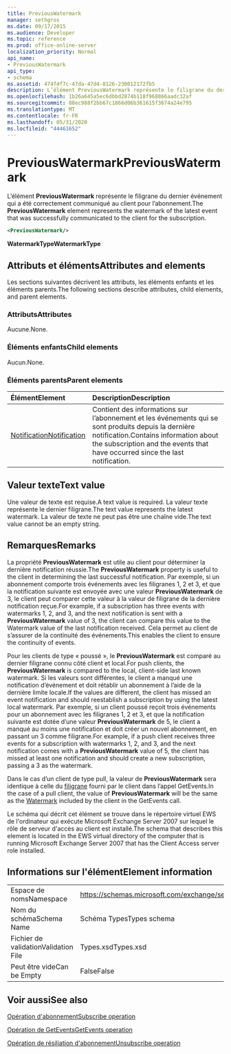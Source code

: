 ```yaml
---
title: PreviousWatermark
manager: sethgros
ms.date: 09/17/2015
ms.audience: Developer
ms.topic: reference
ms.prod: office-online-server
localization_priority: Normal
api_name:
- PreviousWatermark
api_type:
- schema
ms.assetid: 474f4f7c-47da-47d4-8126-230012172fb5
description: L’élément PreviousWatermark représente le filigrane du dernier événement qui a été correctement communiqué au client pour l’abonnement.
ms.openlocfilehash: 1b26a645a5ec6dbbd2874b118f968866aadc32af
ms.sourcegitcommit: 88ec988f2bb67c1866d06b361615f3674a24e795
ms.translationtype: MT
ms.contentlocale: fr-FR
ms.lasthandoff: 05/31/2020
ms.locfileid: "44461652"
---
```

# <a name="previouswatermark"></a><span data-ttu-id="8b076-103">PreviousWatermark</span><span class="sxs-lookup"><span data-stu-id="8b076-103">PreviousWatermark</span></span>

<span data-ttu-id="8b076-104">L’élément **PreviousWatermark** représente le filigrane du dernier événement qui a été correctement communiqué au client pour l’abonnement.</span><span class="sxs-lookup"><span data-stu-id="8b076-104">The **PreviousWatermark** element represents the watermark of the latest event that was successfully communicated to the client for the subscription.</span></span> 
  
```xml
<PreviousWatermark/>
```

 <span data-ttu-id="8b076-105">**WatermarkType**</span><span class="sxs-lookup"><span data-stu-id="8b076-105">**WatermarkType**</span></span>
## <a name="attributes-and-elements"></a><span data-ttu-id="8b076-106">Attributs et éléments</span><span class="sxs-lookup"><span data-stu-id="8b076-106">Attributes and elements</span></span>

<span data-ttu-id="8b076-107">Les sections suivantes décrivent les attributs, les éléments enfants et les éléments parents.</span><span class="sxs-lookup"><span data-stu-id="8b076-107">The following sections describe attributes, child elements, and parent elements.</span></span>
  
### <a name="attributes"></a><span data-ttu-id="8b076-108">Attributs</span><span class="sxs-lookup"><span data-stu-id="8b076-108">Attributes</span></span>

<span data-ttu-id="8b076-109">Aucune.</span><span class="sxs-lookup"><span data-stu-id="8b076-109">None.</span></span>
  
### <a name="child-elements"></a><span data-ttu-id="8b076-110">Éléments enfants</span><span class="sxs-lookup"><span data-stu-id="8b076-110">Child elements</span></span>

<span data-ttu-id="8b076-111">Aucun.</span><span class="sxs-lookup"><span data-stu-id="8b076-111">None.</span></span>
  
### <a name="parent-elements"></a><span data-ttu-id="8b076-112">Éléments parents</span><span class="sxs-lookup"><span data-stu-id="8b076-112">Parent elements</span></span>

|<span data-ttu-id="8b076-113">**Élément**</span><span class="sxs-lookup"><span data-stu-id="8b076-113">**Element**</span></span>|<span data-ttu-id="8b076-114">**Description**</span><span class="sxs-lookup"><span data-stu-id="8b076-114">**Description**</span></span>|
|:-----|:-----|
|[<span data-ttu-id="8b076-115">Notification</span><span class="sxs-lookup"><span data-stu-id="8b076-115">Notification</span></span>](notification-ex15websvcsotherref.md) <br/> |<span data-ttu-id="8b076-116">Contient des informations sur l’abonnement et les événements qui se sont produits depuis la dernière notification.</span><span class="sxs-lookup"><span data-stu-id="8b076-116">Contains information about the subscription and the events that have occurred since the last notification.</span></span>  <br/> |
   
## <a name="text-value"></a><span data-ttu-id="8b076-117">Valeur texte</span><span class="sxs-lookup"><span data-stu-id="8b076-117">Text value</span></span>

<span data-ttu-id="8b076-118">Une valeur de texte est requise.</span><span class="sxs-lookup"><span data-stu-id="8b076-118">A text value is required.</span></span> <span data-ttu-id="8b076-119">La valeur texte représente le dernier filigrane.</span><span class="sxs-lookup"><span data-stu-id="8b076-119">The text value represents the latest watermark.</span></span> <span data-ttu-id="8b076-120">La valeur de texte ne peut pas être une chaîne vide.</span><span class="sxs-lookup"><span data-stu-id="8b076-120">The text value cannot be an empty string.</span></span>
  
## <a name="remarks"></a><span data-ttu-id="8b076-121">Remarques</span><span class="sxs-lookup"><span data-stu-id="8b076-121">Remarks</span></span>

<span data-ttu-id="8b076-122">La propriété **PreviousWatermark** est utile au client pour déterminer la dernière notification réussie.</span><span class="sxs-lookup"><span data-stu-id="8b076-122">The **PreviousWatermark** property is useful to the client in determining the last successful notification.</span></span> <span data-ttu-id="8b076-123">Par exemple, si un abonnement comporte trois événements avec les filigranes 1, 2 et 3, et que la notification suivante est envoyée avec une valeur **PreviousWatermark** de 3, le client peut comparer cette valeur à la valeur de filigrane de la dernière notification reçue.</span><span class="sxs-lookup"><span data-stu-id="8b076-123">For example, if a subscription has three events with watermarks 1, 2, and 3, and the next notification is sent with a **PreviousWatermark** value of 3, the client can compare this value to the Watermark value of the last notification received.</span></span> <span data-ttu-id="8b076-124">Cela permet au client de s’assurer de la continuité des événements.</span><span class="sxs-lookup"><span data-stu-id="8b076-124">This enables the client to ensure the continuity of events.</span></span> 
  
<span data-ttu-id="8b076-125">Pour les clients de type « poussé », le **PreviousWatermark** est comparé au dernier filigrane connu côté client et local.</span><span class="sxs-lookup"><span data-stu-id="8b076-125">For push clients, the **PreviousWatermark** is compared to the local, client-side last known watermark.</span></span> <span data-ttu-id="8b076-126">Si les valeurs sont différentes, le client a manqué une notification d’événement et doit rétablir un abonnement à l’aide de la dernière limite locale.</span><span class="sxs-lookup"><span data-stu-id="8b076-126">If the values are different, the client has missed an event notification and should reestablish a subscription by using the latest local watermark.</span></span> <span data-ttu-id="8b076-127">Par exemple, si un client poussé reçoit trois événements pour un abonnement avec les filigranes 1, 2 et 3, et que la notification suivante est dotée d’une valeur **PreviousWatermark** de 5, le client a manqué au moins une notification et doit créer un nouvel abonnement, en passant un 3 comme filigrane.</span><span class="sxs-lookup"><span data-stu-id="8b076-127">For example, if a push client receives three events for a subscription with watermarks 1, 2, and 3, and the next notification comes with a **PreviousWatermark** value of 5, the client has missed at least one notification and should create a new subscription, passing a 3 as the watermark.</span></span> 
  
<span data-ttu-id="8b076-128">Dans le cas d’un client de type pull, la valeur de **PreviousWatermark** sera identique à celle du [filigrane](watermark.md) fourni par le client dans l’appel GetEvents.</span><span class="sxs-lookup"><span data-stu-id="8b076-128">In the case of a pull client, the value of **PreviousWatermark** will be the same as the [Watermark](watermark.md) included by the client in the GetEvents call.</span></span> 
  
<span data-ttu-id="8b076-129">Le schéma qui décrit cet élément se trouve dans le répertoire virtuel EWS de l'ordinateur qui exécute Microsoft Exchange Server 2007 sur lequel le rôle de serveur d'accès au client est installé.</span><span class="sxs-lookup"><span data-stu-id="8b076-129">The schema that describes this element is located in the EWS virtual directory of the computer that is running Microsoft Exchange Server 2007 that has the Client Access server role installed.</span></span>
  
## <a name="element-information"></a><span data-ttu-id="8b076-130">Informations sur l'élément</span><span class="sxs-lookup"><span data-stu-id="8b076-130">Element information</span></span>

|||
|:-----|:-----|
|<span data-ttu-id="8b076-131">Espace de noms</span><span class="sxs-lookup"><span data-stu-id="8b076-131">Namespace</span></span>  <br/> |https://schemas.microsoft.com/exchange/services/2006/types  <br/> |
|<span data-ttu-id="8b076-132">Nom du schéma</span><span class="sxs-lookup"><span data-stu-id="8b076-132">Schema Name</span></span>  <br/> |<span data-ttu-id="8b076-133">Schéma Types</span><span class="sxs-lookup"><span data-stu-id="8b076-133">Types schema</span></span>  <br/> |
|<span data-ttu-id="8b076-134">Fichier de validation</span><span class="sxs-lookup"><span data-stu-id="8b076-134">Validation File</span></span>  <br/> |<span data-ttu-id="8b076-135">Types.xsd</span><span class="sxs-lookup"><span data-stu-id="8b076-135">Types.xsd</span></span>  <br/> |
|<span data-ttu-id="8b076-136">Peut être vide</span><span class="sxs-lookup"><span data-stu-id="8b076-136">Can be Empty</span></span>  <br/> |<span data-ttu-id="8b076-137">False</span><span class="sxs-lookup"><span data-stu-id="8b076-137">False</span></span>  <br/> |
   
## <a name="see-also"></a><span data-ttu-id="8b076-138">Voir aussi</span><span class="sxs-lookup"><span data-stu-id="8b076-138">See also</span></span>



[<span data-ttu-id="8b076-139">Opération d'abonnement</span><span class="sxs-lookup"><span data-stu-id="8b076-139">Subscribe operation</span></span>](subscribe-operation.md)
  
[<span data-ttu-id="8b076-140">Opération de GetEvents</span><span class="sxs-lookup"><span data-stu-id="8b076-140">GetEvents operation</span></span>](getevents-operation.md)
  
[<span data-ttu-id="8b076-141">Opération de résiliation d'abonnement</span><span class="sxs-lookup"><span data-stu-id="8b076-141">Unsubscribe operation</span></span>](unsubscribe-operation.md)

